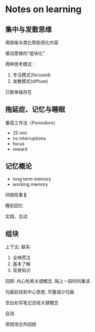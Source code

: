 # Notes on learning

## 集中与发散思维

用隐喻与类比帮助简化内容

推动思维的“组块化”

两种思考模式：

1. 专注模式(focused)
2. 发散模式(diffuse)

只能单独存在

## 拖延症、记忆与睡眠

番茄工作法（Pomodoro）

* 25 min
* no interruptions
* focus
* reward

## 记忆概论

* long term memory
* working memory

间隔性重复

睡前回忆

实践，主动

## 组块

上下文; 联系

1. 全神贯注
2. 基本了解
3. 背景知识

回顾: 内心检索关键概念, 隔上一段时间重读

勾画前找到中心思想, 尽量减少勾画

空白处写笔记总结关键概念

自测

常规场合外回顾
